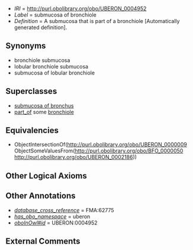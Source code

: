  * *IRI* = http://purl.obolibrary.org/obo/UBERON_0004952
 * *Label* = submucosa of bronchiole
 * *Definition* = A submucosa that is part of a bronchiole [Automatically generated definition].

## Synonyms

 * bronchiole submucosa
 * lobular bronchiole submucosa
 * submucosa of lobular bronchiole

## Superclasses

 * [submucosa of bronchus](../../UBERON/57/UBERON_0001957.md)
 * [part_of](../../BFO/50/BFO_0000050.md) some [bronchiole](../../UBERON/86/UBERON_0002186.md)

## Equivalencies

 * ObjectIntersectionOf(<http://purl.obolibrary.org/obo/UBERON_0000009> ObjectSomeValuesFrom(<http://purl.obolibrary.org/obo/BFO_0000050> <http://purl.obolibrary.org/obo/UBERON_0002186>))

## Other Logical Axioms


## Other Annotations

 * *[database_cross_reference](../../ef/oboInOwl#hasDbXref.md)* = FMA:62775
 * *[has_obo_namespace](../../ce/oboInOwl#hasOBONamespace.md)* = uberon
 * *[oboInOwl#id](../../id/oboInOwl#id.md)* = UBERON:0004952

## External Comments

